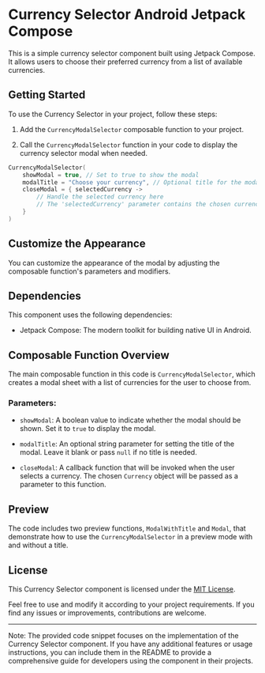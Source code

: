 # Currency Selector Android Jetpack Compose

This is a simple currency selector component built using Jetpack Compose. It allows users to choose their preferred currency from a list of available currencies.

## Getting Started

To use the Currency Selector in your project, follow these steps:

1. Add the `CurrencyModalSelector` composable function to your project.

2. Call the `CurrencyModalSelector` function in your code to display the currency selector modal when needed.

```kotlin
CurrencyModalSelector(
    showModal = true, // Set to true to show the modal
    modalTitle = "Choose your currency", // Optional title for the modal
    closeModal = { selectedCurrency ->
        // Handle the selected currency here
        // The 'selectedCurrency' parameter contains the chosen currency data
    }
)
```

## Customize the Appearance

You can customize the appearance of the modal by adjusting the composable function's parameters and modifiers.

## Dependencies

This component uses the following dependencies:

- Jetpack Compose: The modern toolkit for building native UI in Android.

## Composable Function Overview

The main composable function in this code is `CurrencyModalSelector`, which creates a modal sheet with a list of currencies for the user to choose from.

### Parameters:

- `showModal`: A boolean value to indicate whether the modal should be shown. Set it to `true` to display the modal.

- `modalTitle`: An optional string parameter for setting the title of the modal. Leave it blank or pass `null` if no title is needed.

- `closeModal`: A callback function that will be invoked when the user selects a currency. The chosen `Currency` object will be passed as a parameter to this function.

## Preview

The code includes two preview functions, `ModalWithTitle` and `Modal`, that demonstrate how to use the `CurrencyModalSelector` in a preview mode with and without a title.

## License

This Currency Selector component is licensed under the [MIT License](LICENSE).

Feel free to use and modify it according to your project requirements. If you find any issues or improvements, contributions are welcome.

---

Note: The provided code snippet focuses on the implementation of the Currency Selector component. If you have any additional features or usage instructions, you can include them in the README to provide a comprehensive guide for developers using the component in their projects.
